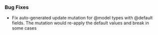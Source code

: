 ### Bug Fixes 

- Fix auto-generated update mutation for @model types with @default fields. The
  mutation would re-apply the default values and break in some cases
